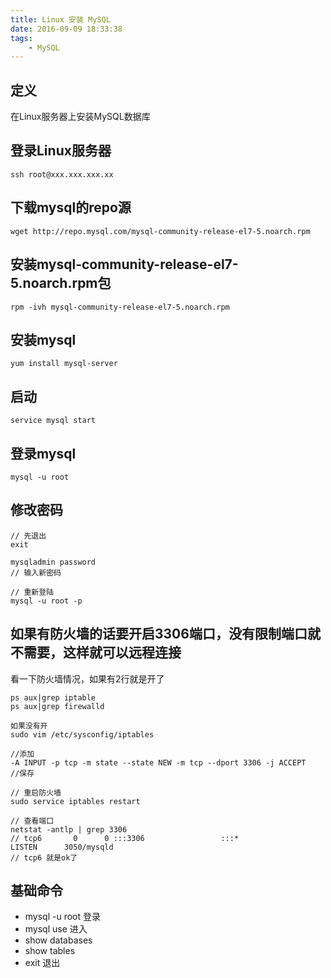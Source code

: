 ```yaml
---
title: Linux 安装 MySQL
date: 2016-09-09 18:33:38
tags:
    - MySQL
---
```


## 定义
在Linux服务器上安装MySQL数据库
<!-- more -->
## 登录Linux服务器
```
ssh root@xxx.xxx.xxx.xx
```

## 下载mysql的repo源
```
wget http://repo.mysql.com/mysql-community-release-el7-5.noarch.rpm
```

## 安装mysql-community-release-el7-5.noarch.rpm包
```
rpm -ivh mysql-community-release-el7-5.noarch.rpm
```

## 安装mysql
```
yum install mysql-server
```

## 启动
```
service mysql start
```

## 登录mysql
```
mysql -u root
```

## 修改密码
```
// 先退出
exit

mysqladmin password
// 输入新密码

// 重新登陆
mysql -u root -p
```


## 如果有防火墙的话要开启3306端口，没有限制端口就不需要，这样就可以远程连接
看一下防火墙情况，如果有2行就是开了
```
ps aux|grep iptable
ps aux|grep firewalld

如果没有开
sudo vim /etc/sysconfig/iptables

//添加
-A INPUT -p tcp -m state --state NEW -m tcp --dport 3306 -j ACCEPT
//保存

// 重启防火墙
sudo service iptables restart

// 查看端口
netstat -antlp | grep 3306
// tcp6       0      0 :::3306                 :::*                    LISTEN      3050/mysqld
// tcp6 就是ok了
```

## 基础命令
- mysql -u root 登录
- mysql use 进入
- show databases
- show tables
- exit 退出